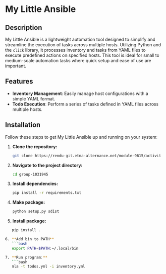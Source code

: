 # My Little Ansible

## Description

My Little Ansible is a lightweight automation tool designed to simplify and streamline the execution of tasks across multiple hosts. Utilizing Python and the `click` library, it processes inventory and tasks from YAML files to execute predefined actions on specified hosts. This tool is ideal for small to medium-scale automation tasks where quick setup and ease of use are important.

## Features

- **Inventory Management**: Easily manage host configurations with a simple YAML format.
- **Todo Execution**: Perform a series of tasks defined in YAML files across multiple hosts.

## Installation

Follow these steps to get My Little Ansible up and running on your system:

1. **Clone the repository:**
   ```bash
   git clone https://rendu-git.etna-alternance.net/module-9615/activity-51952/group-1031945.git

2. **Navigate to the project directory:**
   ```bash
   cd group-1031945

3. **Install dependencies:**
   ```bash
   pip install -r requirements.txt

4. **Make package:**
   ```bash
   python setup.py sdist

5. **Install package:**
```bash
   pip install .

6. **Add bin to PATH**
   ```bash
   export PATH=$PATH:~/.local/bin

7. **Run program:**
   ```bash
   mla -t todos.yml -i inventory.yml